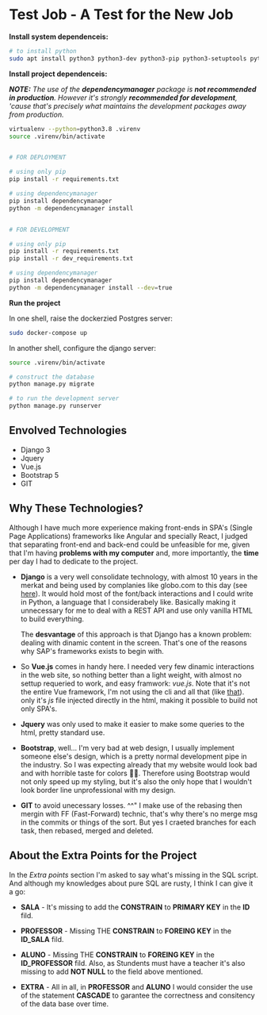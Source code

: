# **Test Job** - A Test for the New Job

**Install system dependenceis:**

```sh
# to install python
sudo apt install python3 python3-dev python3-pip python3-setuptools python3-wheel
```

**Install project dependenceis:**

_**NOTE:** The use of the **dependencymanager** package is **not recommended in production**. However it's strongly **recommended for development**, 'cause that's precisely what maintains the development packages away from production._

```sh
virtualenv --python=python3.8 .virenv
source .virenv/bin/activate


# FOR DEPLOYMENT

# using only pip
pip install -r requirements.txt

# using dependencymanager
pip install dependencymanager
python -m dependencymanager install


# FOR DEVELOPMENT

# using only pip
pip install -r requirements.txt
pip install -r dev_requirements.txt

# using dependencymanager
pip install dependencymanager
python -m dependencymanager install --dev=true

```

**Run the project**

In one shell, raise the dockerzied Postgres server:

```sh
sudo docker-compose up
```

In another shell, configure the django server:

```sh
source .virenv/bin/activate

# construct the database
python manage.py migrate

# to run the development server
python manage.py runserver
```

## Envolved Technologies

* Django 3
* Jquery
* Vue.js
* Bootstrap 5
* GIT

## Why These Technologies?

Although I have much more experience making front-ends in SPA's (Single Page Applications) frameworks like Angular and specially React, I judged that separating front-end and back-end could be unfeasible for me, given that I'm having **problems with my computer** and, more importantly, the **time** per day I had to dedicate to the project.

* **Django** is a very well consolidate technology, with almost 10 years in the merkat and being used by complanies like globo.com to this day (see [here](https://python.org.br/empresas/)). It would hold most of the font/back interactions and I could write in Python, a language that I considerabely like. Basically making it unnecessary for me to deal with a REST API and use only vanilla HTML to build everything.

    The **desvantage** of this approach is that Django has a known problem: dealing with dinamic content in the screen. That's one of the reasons why SAP's frameworks exists to begin with.

* So **Vue.js** comes in handy here. I needed very few dinamic interactions in the web site, so nothing better than a light weight, with almost no settup requeried to work, and easy framwork: _vue.js_. Note that it's not the entire Vue framework, I'm not using the cli and all that (like [that](https://vuejs.org/v2/guide/)). only it's _js_ file injected directly in the html, making it possible to build not only SPA's.

* **Jquery** was only used to make it easier to make some queries to the html, pretty standard use.

* **Bootstrap**, well... I'm very bad at web design, I usually implement someone else's design, which is a pretty normal development pipe in the industry. So I was expecting already that my website would look bad and with horrible taste for colors :man_facepalming:. Therefore using Bootstrap would not only speed up my styling, but it's also the only hope that I wouldn't look border line unprofessional with my design.

* **GIT** to avoid unecessary losses. ^^" I make use of the rebasing then mergin with FF (Fast-Forward) technic, that's why there's no merge msg in the commits or things of the sort. But yes I craeted branches for each task, then rebased, merged and deleted.

## About the Extra Points for the Project
In the _Extra points_ section I'm asked to say what's missing in the SQL script. And although my knowledges about pure SQL are rusty, I think I can give it a go:

* **SALA** - It's missing to add the **CONSTRAIN** to **PRIMARY KEY** in the **ID** fild.

* **PROFESSOR** - Missing THE **CONSTRAIN** to **FOREING KEY** in the **ID_SALA** fild.

* **ALUNO** - Missing THE **CONSTRAIN** to **FOREING KEY** in the **ID_PROFESSOR** fild. Also, as Stundents must have a teacher it's also missing to add **NOT NULL** to the field above mentioned.

* **EXTRA** - All in all, in **PROFESSOR** and **ALUNO** I would consider the use of the statement **CASCADE** to garantee the correctness and consitency of the data base over time.

<!-- psql baseTestForNewJob -h 127.0.0.1 -d newJobDB -f ./trash/script.sql
 -->
